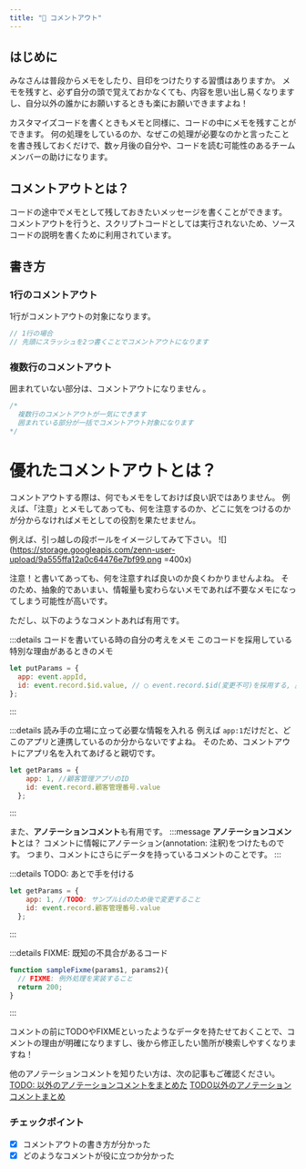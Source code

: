 ```yaml
---
title: "🍵 コメントアウト"
---
```

## はじめに
みなさんは普段からメモをしたり、目印をつけたりする習慣はありますか。
メモを残すと、必ず自分の頭で覚えておかなくても、内容を思い出し易くなりますし、自分以外の誰かにお願いするときも楽にお願いできますよね！

カスタマイズコードを書くときもメモと同様に、コードの中にメモを残すことができます。
何の処理をしているのか、なぜこの処理が必要なのかと言ったことを書き残しておくだけで、数ヶ月後の自分や、コードを読む可能性のあるチームメンバーの助けになります。

## コメントアウトとは？
コードの途中でメモとして残しておきたいメッセージを書くことができます。
コメントアウトを行うと、スクリプトコードとしては実行されないため、ソースコードの説明を書くために利用されています。

## 書き方
### 1行のコメントアウト
1行がコメントアウトの対象になります。
```javascript
// 1行の場合
// 先頭にスラッシュを2つ書くことでコメントアウトになります
```

### 複数行のコメントアウト
囲まれていない部分は、コメントアウトになりません 。
```javascript
/*
  複数行のコメントアウトが一気にできます
  囲まれている部分が一括でコメントアウト対象になります
*/
```

# 優れたコメントアウトとは？
コメントアウトする際は、何でもメモをしておけば良い訳ではありません。
例えば、「注意」とメモしてあっても、何を注意するのか、どこに気をつけるのかが分からなければメモとしての役割を果たせません。

例えば、引っ越しの段ボールをイメージしてみて下さい。
![](https://storage.googleapis.com/zenn-user-upload/9a555ffa12a0c64476e7bf99.png =400x)

注意！と書いてあっても、何を注意すれば良いのか良くわかりませんよね。
そのため、抽象的であいまい、情報量も変わらないメモであれば不要なメモになってしまう可能性が高いです。

ただし、以下のようなコメントあれば有用です。

:::details コードを書いている時の自分の考えをメモ
このコードを採用している特別な理由があるときのメモ
```javascript
let putParams = {
  app: event.appId,
  id: event.record.$id.value, // ◯ event.record.$id(変更不可)を採用する, △ event.record.レコード番号(後から値が変わってしまう恐れがある)
};
```
:::

:::details 読み手の立場に立って必要な情報を入れる
例えば `app:1`だけだと、どこのアプリと連携しているのか分からないですよね。
そのため、コメントアウトにアプリ名を入れてあげると親切です。
```javascript
let getParams = {
    app: 1, //顧客管理アプリのID
    id: event.record.顧客管理番号.value
  };
```
:::

また、**アノテーションコメント**も有用です。
:::message
**アノテーションコメント**とは？
コメントに情報にアノテーション(annotation: 注釈)をつけたものです。
つまり、コメントにさらにデータを持っているコメントのことです。
:::

:::details TODO: あとで手を付ける
```javascript
let getParams = {
    app: 1, //TODO: サンプルidのため後で変更すること
    id: event.record.顧客管理番号.value
  };
```
:::

:::details FIXME: 既知の不具合があるコード
```javascript
function sampleFixme(params1, params2){
  // FIXME: 例外処理を実装すること
  return 200;
}
```
:::

コメントの前にTODOやFIXMEといったようなデータを持たせておくことで、コメントの理由が明確になりますし、後から修正したい箇所が検索しやすくなりますね！

他のアノテーションコメントを知りたい方は、次の記事もご確認ください。
[TODO: 以外のアノテーションコメントをまとめた](https://qiita.com/taka-kawa/items/673716d77795c937d422)
[TODO以外のアノテーションコメントまとめ](https://www.taperium.com/wordpress/tech/15285.html)
### チェックポイント
- [x] コメントアウトの書き方が分かった
- [x] どのようなコメントが役に立つか分かった
